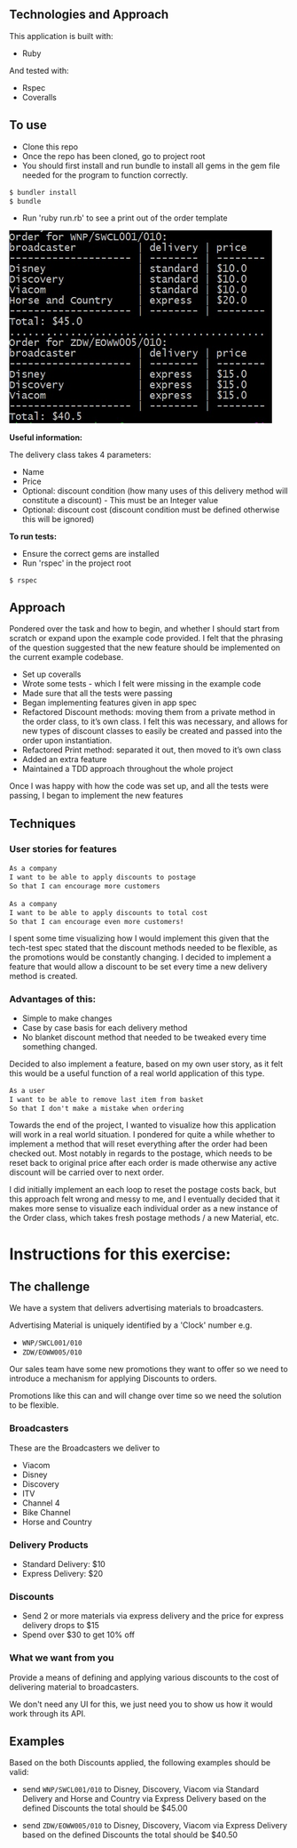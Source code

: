## Technologies and Approach

This application is built with:
- Ruby

And tested with:
- Rspec
- Coveralls

## To use

- Clone this repo
- Once the repo has been cloned, go to project root
- You should first install and run bundle to install all gems in the gem file needed for the program to function correctly.

```
$ bundler install
$ bundle
```
- Run 'ruby run.rb' to see a print out of the order template

![printout_example](https://github.com/Christos-Paraskeva/honeycomb_tech_test/blob/master/screenshots/printout.jpg)


**Useful information:**

The delivery class takes 4 parameters:
- Name
- Price
- Optional: discount condition (how many uses of this delivery method will constitute a discount) - This must be an Integer value
- Optional: discount cost (discount condition must be defined otherwise this will be ignored)

**To run tests:**

- Ensure the correct gems are installed
- Run 'rspec' in the project root
```
$ rspec
```

## Approach

Pondered over the task and how to begin, and whether I should start from scratch or expand upon the example code provided.  I felt that the phrasing of the question suggested that the new feature should be implemented on the current example codebase.

- Set up coveralls
- Wrote some tests - which I felt were missing in the example code  
- Made sure that all the tests were passing
- Began implementing features given in app spec
- Refactored Discount methods: moving them from a private method in the order class, to it’s own class.  I felt this was necessary, and allows for new types of discount classes to easily be created and passed into the order upon instantiation.
- Refactored Print method: separated it out, then moved to it’s own class
- Added an extra feature
- Maintained a TDD approach throughout the whole project

Once I was happy with how the code was set up, and all the tests were passing, I began to implement the new features

## Techniques

### User stories for features

```
As a company
I want to be able to apply discounts to postage
So that I can encourage more customers

As a company
I want to be able to apply discounts to total cost
So that I can encourage even more customers!
```

I spent some time visualizing how I would implement this given that the tech-test spec stated that the discount methods needed to be flexible, as the promotions would be constantly changing.  I decided to implement a feature that would allow a discount to be set every time a new delivery method is created.

### Advantages of this:  
- Simple to make changes
- Case by case basis for each delivery method
- No blanket discount method that needed to be tweaked every time something changed.

Decided to also implement a feature, based on my own user story, as it felt this would be a useful function of a real world application of this type.

```
As a user
I want to be able to remove last item from basket
So that I don't make a mistake when ordering
```

Towards the end of the project, I wanted to visualize how this application will work in a real world situation. I pondered for quite a while whether to implement a method that will reset everything after the order had been checked out. Most notably in regards to the postage, which needs to be reset back to original price after each order is made otherwise any active discount will be carried over to next order.

I did initially implement an each loop to reset the postage costs back, but this approach felt wrong and messy to me, and I eventually decided that it makes more sense to visualize each individual order as a new instance of the Order class, which takes fresh postage methods / a new Material, etc.


# Instructions for this exercise:  

## The challenge

We have a system that delivers advertising materials to broadcasters.

Advertising Material is uniquely identified by a 'Clock' number e.g.

* `WNP/SWCL001/010`
* `ZDW/EOWW005/010`

Our sales team have some new promotions they want to offer so
we need to introduce a mechanism for applying Discounts to orders.

Promotions like this can and will change over time so we need the solution to be flexible.

### Broadcasters

These are the Broadcasters we deliver to

* Viacom
* Disney
* Discovery
* ITV
* Channel 4
* Bike Channel
* Horse and Country


### Delivery Products

* Standard Delivery: $10
* Express Delivery: $20

### Discounts

* Send 2 or more materials via express delivery and the price for express delivery drops to $15
* Spend over $30 to get 10% off

### What we want from you

Provide a means of defining and applying various discounts to the cost of delivering material to broadcasters.

We don't need any UI for this, we just need you to show us how it would work through its API.

## Examples

Based on the both Discounts applied, the following examples should be valid:

* send `WNP/SWCL001/010` to Disney, Discovery, Viacom via Standard Delivery and Horse and Country via Express Delivery
    based on the defined Discounts the total should be $45.00

* send `ZDW/EOWW005/010` to Disney, Discovery, Viacom via Express Delivery
     based on the defined Discounts the total should be $40.50
